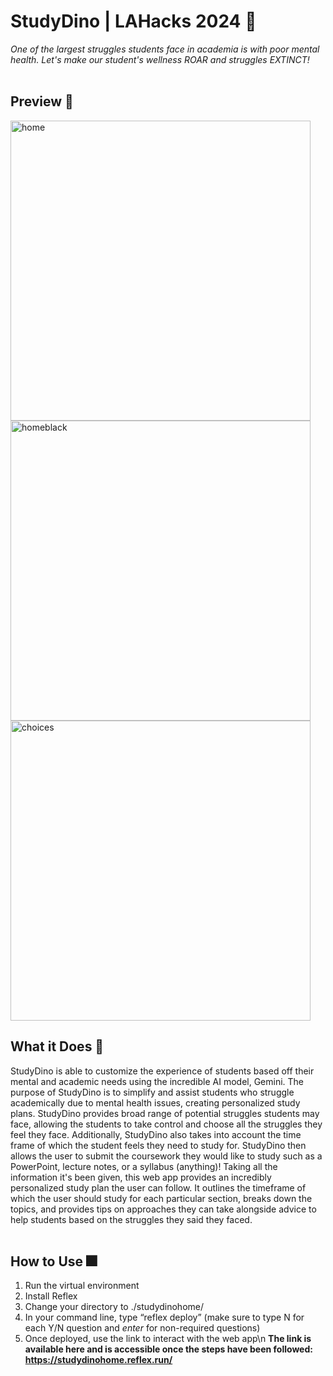 # StudyDino | LAHacks 2024 🦖

*One of the largest struggles students face in academia is with poor mental health. Let's make our student's wellness ROAR and struggles EXTINCT!*
<br>
<br>

## Preview 🌷
<img width="480" alt="home" src="https://github.com/JeremiahHerring/LAHacks_Project/assets/149734738/4d556d10-2c07-429a-b3a2-d882a76cc390">  <img width="480" alt="homeblack" src="https://github.com/JeremiahHerring/LAHacks_Project/assets/149734738/d7e20d14-4089-458e-be3c-b5d1c8b45ef9">  <img width="480" alt="choices" src="https://github.com/JeremiahHerring/LAHacks_Project/assets/149734738/a683c3b4-89d2-4217-9056-1422493e0a86">




## What it Does 🌟
StudyDino is able to customize the experience of students based off their mental and academic needs using the incredible AI model, Gemini. The purpose of StudyDino is to simplify and assist students who struggle academically due to mental health issues, creating personalized study plans. StudyDino provides broad range of potential struggles students may face, allowing the students to take control and choose all the struggles they feel they face. Additionally, StudyDino also takes into account the time frame of which the student feels they need to study for. StudyDino then allows the user to submit the coursework they would like to study such as a PowerPoint, lecture notes, or a syllabus (anything)! Taking all the information it's been given, this web app provides an incredibly personalized study plan the user can follow. It outlines the timeframe of which the user should study for each particular section, breaks down the topics, and provides tips on approaches they can take alongside advice to help students based on the struggles they said they faced.
<br>
<br>

## How to Use 🎆
1. Run the virtual environment
2. Install Reflex
3. Change your directory to ./studydinohome/
4. In your command line, type “reflex deploy” (make sure to type N for each Y/N question and *enter* for non-required questions)
5. Once deployed, use the link to interact with the web app\n
**The link is available here and is accessible once the steps have been followed: https://studydinohome.reflex.run/**
